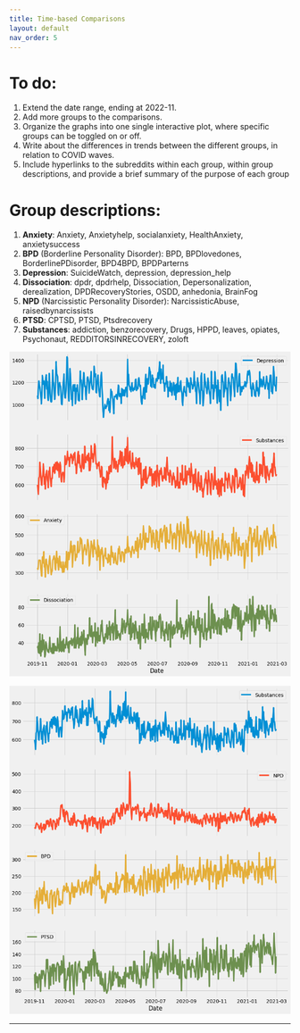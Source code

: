 ```yaml
---
title: Time-based Comparisons
layout: default
nav_order: 5
---
```


# To do:
1. Extend the date range, ending at 2022-11. 
2. Add more groups to the comparisons.
3. Organize the graphs into one single interactive plot, where specific groups can be toggled on or off.
4. Write about the differences in trends between the different groups, in relation to COVID waves.
5. Include hyperlinks to the subreddits within each group, within group descriptions, and provide a brief summary of the purpose of each group


# Group descriptions:
1. **Anxiety**: Anxiety, Anxietyhelp, socialanxiety, HealthAnxiety, anxietysuccess
2. **BPD** (Borderline Personality Disorder): BPD, BPDlovedones, BorderlinePDisorder, BPD4BPD, BPDParterns
3. **Depression**: SuicideWatch, depression, depression_help
4. **Dissociation**: dpdr, dpdrhelp, Dissociation, Depersonalization, derealization, DPDRecoveryStories, OSDD, anhedonia, BrainFog
5. **NPD** (Narcissistic Personality Disorder): NarcissisticAbuse, raisedbynarcissists
6. **PTSD**: CPTSD, PTSD, Ptsdrecovery
7. **Substances**: addiction, benzorecovery, Drugs, HPPD, leaves, opiates, Psychonaut, REDDITORSINRECOVERY, zoloft

![](assets/DIS_COMP.png)<!-- -->


![](assets/PD_COMP.png)<!-- -->


---